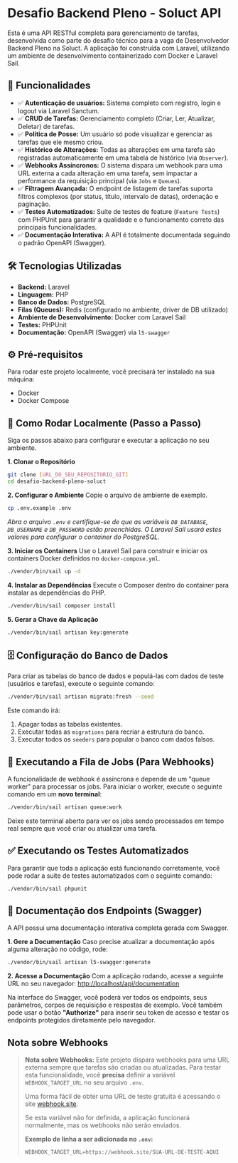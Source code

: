 
# Desafio Backend Pleno - Soluct API

Esta é uma API RESTful completa para gerenciamento de tarefas, desenvolvida como parte do desafio técnico para a vaga de Desenvolvedor Backend Pleno na Soluct. A aplicação foi construída com Laravel, utilizando um ambiente de desenvolvimento containerizado com Docker e Laravel Sail.

## 🚀 Funcionalidades

  - ✅ **Autenticação de usuários:** Sistema completo com registro, login e logout via Laravel Sanctum.
  - ✅ **CRUD de Tarefas:** Gerenciamento completo (Criar, Ler, Atualizar, Deletar) de tarefas.
  - ✅ **Política de Posse:** Um usuário só pode visualizar e gerenciar as tarefas que ele mesmo criou.
  - ✅ **Histórico de Alterações:** Todas as alterações em uma tarefa são registradas automaticamente em uma tabela de histórico (via `Observer`).
  - ✅ **Webhooks Assíncronos:** O sistema dispara um webhook para uma URL externa a cada alteração em uma tarefa, sem impactar a performance da requisição principal (via `Jobs` e `Queues`).
  - ✅ **Filtragem Avançada:** O endpoint de listagem de tarefas suporta filtros complexos (por status, título, intervalo de datas), ordenação e paginação.
  - ✅ **Testes Automatizados:** Suíte de testes de feature (`Feature Tests`) com PHPUnit para garantir a qualidade e o funcionamento correto das principais funcionalidades.
  - ✅ **Documentação Interativa:** A API é totalmente documentada seguindo o padrão OpenAPI (Swagger).

## 🛠️ Tecnologias Utilizadas

  - **Backend:** Laravel
  - **Linguagem:** PHP
  - **Banco de Dados:** PostgreSQL
  - **Filas (Queues):** Redis (configurado no ambiente, driver de DB utilizado)
  - **Ambiente de Desenvolvimento:** Docker com Laravel Sail
  - **Testes:** PHPUnit
  - **Documentação:** OpenAPI (Swagger) via `l5-swagger`

## ⚙️ Pré-requisitos

Para rodar este projeto localmente, você precisará ter instalado na sua máquina:

  - Docker
  - Docker Compose

## 🚀 Como Rodar Localmente (Passo a Passo)

Siga os passos abaixo para configurar e executar a aplicação no seu ambiente.

**1. Clonar o Repositório**

```bash
git clone [URL_DO_SEU_REPOSITORIO_GIT]
cd desafio-backend-pleno-soluct
```

**2. Configurar o Ambiente**
Copie o arquivo de ambiente de exemplo.

```bash
cp .env.example .env
```

*Abra o arquivo `.env` e certifique-se de que as variáveis `DB_DATABASE`, `DB_USERNAME` e `DB_PASSWORD` estão preenchidas. O Laravel Sail usará estes valores para configurar o container do PostgreSQL.*

**3. Iniciar os Containers**
Use o Laravel Sail para construir e iniciar os containers Docker definidos no `docker-compose.yml`.

```bash
./vendor/bin/sail up -d
```

**4. Instalar as Dependências**
Execute o Composer dentro do container para instalar as dependências do PHP.

```bash
./vendor/bin/sail composer install
```

**5. Gerar a Chave da Aplicação**

```bash
./vendor/bin/sail artisan key:generate
```

## 🗄️ Configuração do Banco de Dados

Para criar as tabelas do banco de dados e populá-las com dados de teste (usuários e tarefas), execute o seguinte comando:

```bash
./vendor/bin/sail artisan migrate:fresh --seed
```

Este comando irá:

1.  Apagar todas as tabelas existentes.
2.  Executar todas as `migrations` para recriar a estrutura do banco.
3.  Executar todos os `seeders` para popular o banco com dados falsos.

## 🔄 Executando a Fila de Jobs (Para Webhooks)

A funcionalidade de webhook é assíncrona e depende de um "queue worker" para processar os jobs. Para iniciar o worker, execute o seguinte comando em um **novo terminal**:

```bash
./vendor/bin/sail artisan queue:work
```

Deixe este terminal aberto para ver os jobs sendo processados em tempo real sempre que você criar ou atualizar uma tarefa.

## ✅ Executando os Testes Automatizados

Para garantir que toda a aplicação está funcionando corretamente, você pode rodar a suíte de testes automatizados com o seguinte comando:

```bash
./vendor/bin/sail phpunit
```

## 📖 Documentação dos Endpoints (Swagger)

A API possui uma documentação interativa completa gerada com Swagger.

**1. Gere a Documentação**
Caso precise atualizar a documentação após alguma alteração no código, rode:

```bash
./vendor/bin/sail artisan l5-swagger:generate
```

**2. Acesse a Documentação**
Com a aplicação rodando, acesse a seguinte URL no seu navegador:
[http://localhost/api/documentation](http://localhost/api/documentation)

Na interface do Swagger, você poderá ver todos os endpoints, seus parâmetros, corpos de requisição e respostas de exemplo. Você também pode usar o botão **"Authorize"** para inserir seu token de acesso e testar os endpoints protegidos diretamente pelo navegador.

**Nota sobre Webhooks**
-----

> **Nota sobre Webhooks:** Este projeto dispara webhooks para uma URL externa sempre que tarefas são criadas ou atualizadas. Para testar esta funcionalidade, você **precisa** definir a variável `WEBHOOK_TARGET_URL` no seu arquivo `.env`.
>
> Uma forma fácil de obter uma URL de teste gratuita é acessando o site [webhook.site](https://webhook.site/).
>
> Se esta variável não for definida, a aplicação funcionará normalmente, mas os webhooks não serão enviados.
>
> **Exemplo de linha a ser adicionada no `.env`:**
>
> ```dotenv
> WEBHOOK_TARGET_URL=https://webhook.site/SUA-URL-DE-TESTE-AQUI
> ```